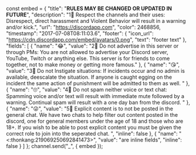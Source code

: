 const embed = {
  "title": "**RULES MAY BE CHANGED OR UPDATED IN FUTURE**",
  "description": "1⃣ Respect the channels and their uses: Disrespect, direct harassment and Violent Behavior will result in a warning and/or kick.",
  "url": "https://discordapp.com",
  "color": 2468856,
  "timestamp": "2017-07-08T08:11:03.6",
  "footer": {
    "icon_url": "https://cdn.discordapp.com/embed/avatars/0.png",
    "text": "footer text"
  },
  "fields": [
    {
      "name": "😂",
      "value": "2⃣ Do not advertise in this server or through PMs: You are not allowed to advertise your Discord server, YouTube, Twitch or anything else. This server is for friends to come together, not to make money or getting more famous."
    },
    {
      "name": "😘",
      "value": "3⃣ Do not Instigate situations: If incidents occur and no admin is available, deescalate the situation. If anyone is caught egging on the incident the same action of punishment will be admitted to them as well. "
    },
    {
      "name": "🙄",
      "value": "4⃣ Do not spam neither voice or text chat: Spamming voice and/or text will result with immediate mute followed by a warning. Continual spam will result with a one day ban from the discord.  "
    },
    {
      "name": "😜",
      "value": "5⃣ Explicit content is to not be posted in the general chat. We have two chats to help filter out content posted in the discord, one for general members under the age of 18 and those who are 18+. If you wish to be able to post explicit content you must be given the correct role to join into the seperated chat. ",
      "inline": false
    },
    {
      "name": "<:thonkang:219069250692841473>",
      "value": "are inline fields",
      "inline": false
    }
  ]
};
channel.send("_", { embed });
